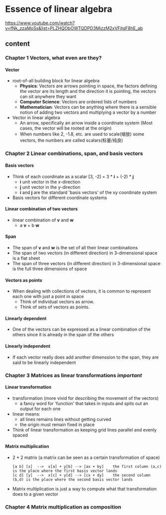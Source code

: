 # Essence of linear algebra 
https://www.youtube.com/watch?v=fNk_zzaMoSs&list=PLZHQObOWTQDPD3MizzM2xVFitgF8hE_ab

## content

### Chapter 1 Vectors, what even are they?
#### Vector
- root-of-all building block for linear algebra
  - **Physics**: Vectors are arrows pointing in space, the factors defining the vector are its length and the direction it is pointing, the vectors can sit anywhere they want
  - **Computer Science**: Vectors are ordered lists of numbers
  - **Mathematician**: Vectors can be anything where there is a sensible notion of adding two vectors and multiplying a vector by a number
- Vector in linear algebra 
  - An arrow, specifically an arrow inside a coordinate system (Most cases, the vector will be rooted at the origin)
  - When numbers like 2, -1.8, etc. are used to scale(缩放) some vectors, the numbers are called scalars(标量/纯良)

### Chapter 2 Linear combinations, span, and basis vectors
#### Basis vectors
- Think of each coordinate as a scalar [3, -2] = 3 * **i** + (-2) * **j**
  - **i** unit vector in the x-direction
  - **j** unit vector in the y-direction
  - **i** and **j** are the standard 'basis vectors' of the xy coordinate system
- Basis vectors for different coordinate systems 
#### Linear combination of two vectors
- linear combination of **v** and **w**
  - a **v** + b **w**
#### Span
- The span of **v** and **w** is the set of all their linear combinations
- The span of two vectors (in different direction) in 3-dimensional space is a flat sheet
- The span of three vectors (in different direction) in 3-dimensional space is the full three dimensions of space
#### Vectors as points
- When dealing with collections of vectors, it is common to represent each one with just a point in space
  - Think of individual vectors as arrow.
  - Think of sets of vectors as points.
#### Linearly dependent
- One of the vectors can be expressed as a linear combination of the others since it is already in the span of the others
#### Linearly independent
- If each vector really does add another dimenssion to the span, they are said to be linearly independent

### Chapter 3 Matrices as linear transformations ***important***
#### Linear transformation
- transformation (more vivid for describing the movement of the vectors) 
  - a fancy word for 'function' that takes in inputs and spits out an output for each one
- linear means:
  - all lines remains lines without getting curved 
  - the origin must remain fixed in place
- Think of linear transformation as keeping grid lines parallel and evenly spaced
#### Matrix multiplication
- 2 * 2 matrix  (a matrix can be seen as a certain transformation of space)
  ```
  [a b] [x]  -->  x[a] + y[b] --> [ax + by]    the first column (a,c) is the place where the first basis vector lands
  [c d] [y]  -->  x[c] + y[d] --> [cx + dy]    the second column (b,d) is the place where the second basis vector lands
  ```
- Matrix multiplication is just a way to compute what that transformation does to a given vector

### Chapter 4 Matrix multiplication as composition
####
####
